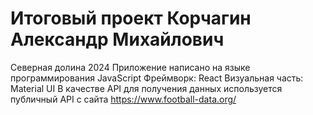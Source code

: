 # Итоговый проект Корчагин Александр Михайлович
Северная долина 2024
Приложение написано на языке программирования JavaScript
Фреймворк: React
Визуальная часть: Material UI
В качестве API для получения данных используется публичный API с сайта https://www.football-data.org/
